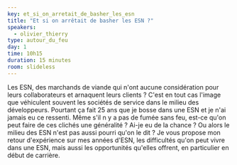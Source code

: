 ```yaml
---
key: et_si_on_arretait_de_basher_les_esn
title: "Et si on arrêtait de basher les ESN ?"
speakers:
  - olivier_thierry
type: autour_du_feu
day: 1
time: 10h15
duration: 15 minutes
room: slideless
---
```


Les ESN, des marchands de viande qui n'ont aucune considération pour leurs collaborateurs et arnaquent leurs clients ? C'est en tout cas l'image que véhiculent souvent les sociétés de service dans le milieu des développeurs. Pourtant ça fait 25 ans que je bosse dans une ESN et je n'ai jamais eu ce ressenti. Même s'il n y a pas de fumée sans feu, est-ce qu'on peut faire de ces clichés une généralité ? Ai-je eu de la chance ? Ou alors le milieu des ESN n'est pas aussi pourri qu'on le dit ? Je vous propose mon retour d'expérience sur mes années d'ESN, les difficultés qu'on peut vivre dans une ESN, mais aussi les opportunités qu'elles offrent, en particulier en début de carrière.
